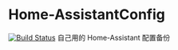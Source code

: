 # Home-AssistantConfig

[![Build Status](https://travis-ci.org/bopo/Home-AssistantConfig.svg?branch=master)](https://travis-ci.org/bopo/Home-AssistantConfig)
自己用的 Home-Assistant 配置备份

